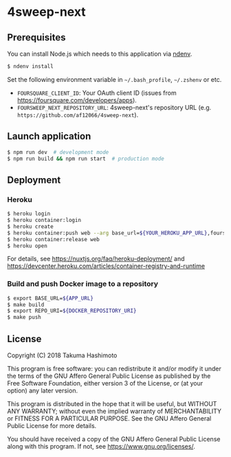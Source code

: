 # 4sweep-next

## Prerequisites

You can install Node.js which needs to this application via [ndenv](https://github.com/riywo/ndenv).

```bash
$ ndenv install
```

Set the following environment variable in `~/.bash_profile`, `~/.zshenv` or etc.

- `FOURSQUARE_CLIENT_ID`: Your OAuth client ID (issues from <https://foursquare.com/developers/apps>). 
- `FOURSWEEP_NEXT_REPOSITORY_URL`: 4sweep-next's repository URL (e.g. `https://github.com/af12066/4sweep-next`).

## Launch application

```bash
$ npm run dev  # development mode
$ npm run build && npm run start  # production mode
```

## Deployment

### Heroku

```bash
$ heroku login
$ heroku container:login
$ heroku create
$ heroku container:push web --arg base_url=${YOUR_HEROKU_APP_URL},foursquare_client_id=${FOURSQUARE_CLIENT_ID},repository_url=${FOURSWEEP_NEXT_REPOSITORY_URL}
$ heroku container:release web
$ heroku open
```

For details, see https://nuxtjs.org/faq/heroku-deployment/ and https://devcenter.heroku.com/articles/container-registry-and-runtime

### Build and push Docker image to a repository

```bash
$ export BASE_URL=${APP_URL}
$ make build
$ export REPO_URI=${DOCKER_REPOSITORY_URI}
$ make push
```

## License

Copyright (C) 2018 Takuma Hashimoto

This program is free software: you can redistribute it and/or modify it under the terms of the GNU Affero General Public License as published by the Free Software Foundation, either version 3 of the License, or (at your option) any later version.

This program is distributed in the hope that it will be useful, but WITHOUT ANY WARRANTY; without even the implied warranty of MERCHANTABILITY or FITNESS FOR A PARTICULAR PURPOSE. See the GNU Affero General Public License for more details.

You should have received a copy of the GNU Affero General Public License along with this program. If not, see <https://www.gnu.org/licenses/>.

